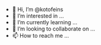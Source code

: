 - 👋 Hi, I’m @kotofeins
- 👀 I’m interested in ...
- 🌱 I’m currently learning ...
- 💞️ I’m looking to collaborate on ...
- 📫 How to reach me ...

<!---
kotofeins/kotofeins is a ✨ special ✨ repository because its `README.md` (this file) appears on your GitHub profile.
You can click the Preview link to take a look at your changes.
--->
